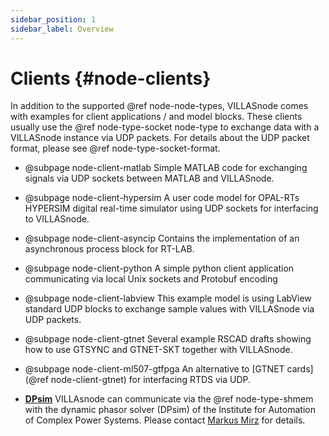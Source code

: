 ```yaml
---
sidebar_position: 1
sidebar_label: Overview
---
```


# Clients {#node-clients}

In addition to the supported @ref node-node-types, VILLASnode comes with examples for client applications / and model blocks.
These clients usually use the @ref node-type-socket node-type to exchange data with a VILLASnode instance via UDP packets.
For details about the UDP packet format, please see @ref node-type-socket-format.

- @subpage node-client-matlab
    Simple MATLAB code for exchanging signals via UDP sockets between MATLAB and VILLASnode.

- @subpage node-client-hypersim
    A user code model for OPAL-RTs HYPERSIM digital real-time simulator using UDP sockets for interfacing to VILLASnode.

- @subpage node-client-asyncip
    Contains the implementation of an asynchronous process block for RT-LAB.

- @subpage node-client-python
    A simple python client application communicating via local Unix sockets and Protobuf encoding

- @subpage node-client-labview
    This example model is using LabView standard UDP blocks to exchange sample values with VILLASnode via UDP packets.

- @subpage node-client-gtnet
    Several example RSCAD drafts showing how to use GTSYNC and GTNET-SKT together with VILLASnode.

- @subpage node-client-ml507-gtfpga
    An alternative to [GTNET cards](@ref node-client-gtnet) for interfacing RTDS via UDP.

- [**DPsim**](https://git.rwth-aachen.de/acs/core/simulation/DPsim)
    VILLAsnode can communicate via the @ref node-type-shmem with the dynamic phasor solver (DPsim) of the Institute for Automation of Complex Power Systems.
    Please contact [Markus Mirz](mailto:mmirz@eonerc.rwth-aachen.de) for details.
